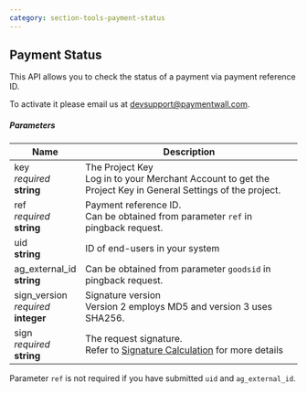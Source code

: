 ```yaml
---
category: section-tools-payment-status
---
```


## Payment Status

This API allows you to check the status of a payment via payment reference ID.

To activate it please email us at [devsupport@paymentwall.com](mailto:devsupport@paymentwall.com).

##### Parameters

|Name|Description|
|---|---|
|key<br> *required*<br> **string**| The Project Key<br> Log in to your Merchant Account to get the Project Key in General Settings of the project.|
|ref<br> *required*<br> **string**| Payment reference ID. <br>  Can be obtained from parameter ```ref``` in pingback request.|
|uid<br> **string**| ID of end-users in your system|
|ag_external_id<br> **string**| Can be obtained from parameter ```goodsid``` in pingback request. |
|sign_version<br> *required*<br> **integer**| Signature version<br> Version 2 employs MD5 and version 3 uses SHA256.|
|sign<br> *required*<br> **string**| The request signature.<br> Refer to [Signature Calculation](/signature-calculation) for more details|

Parameter ```ref``` is not required if you have submitted ```uid``` and ```ag_external_id```.